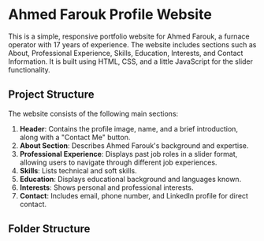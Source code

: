 # Ahmed Farouk Profile Website

This is a simple, responsive portfolio website for Ahmed Farouk, a furnace operator with 17 years of experience. The website includes sections such as About, Professional Experience, Skills, Education, Interests, and Contact Information. It is built using HTML, CSS, and a little JavaScript for the slider functionality.

## Project Structure

The website consists of the following main sections:

1. **Header**: Contains the profile image, name, and a brief introduction, along with a "Contact Me" button.
2. **About Section**: Describes Ahmed Farouk's background and expertise.
3. **Professional Experience**: Displays past job roles in a slider format, allowing users to navigate through different job experiences.
4. **Skills**: Lists technical and soft skills.
5. **Education**: Displays educational background and languages known.
6. **Interests**: Shows personal and professional interests.
7. **Contact**: Includes email, phone number, and LinkedIn profile for direct contact.

## Folder Structure

